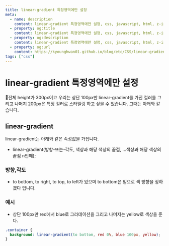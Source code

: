 ```yaml
---
title: linear-gradient 특정영역에만 설정
meta:
  - name: description
    content: linear-gradient 특정영역에만 설정, css, javascript, html, z-index, pointer-event
  - property: og:title
    content: linear-gradient 특정영역에만 설정, css, javascript, html, z-index, pointer-event
  - property: og:description
    content: linear-gradient 특정영역에만 설정, css, javascript, html, z-index, pointer-event
  - property: og:url
    content: https://kyounghwan01.github.io/blog/etc/CSS/linear-gradient/
tags: ["css"]
---
```


# linear-gradient 특정영역에만 설정

전체 height가 300px이고 우리는 상단 100px만 linear-gradient를 가진 컬러를 그리고 나머지 200px은 특정 컬러로 스타일링 하고 싶을 수 있습니다. 그때는 아래와 같습니다.

## linear-gradient

linear-gradient는 아래와 같은 속성값을 가집니다.

- linear-gradient(방향-또는-각도, 색상과 해당 색상의 끝점, ...색상과 해당 색상의 끝점 n번째);

### 방향,각도

- to bottom, to right, to top, to left가 있으며 to bottom은 밑으로 색 방향을 정하겠다 입니다.

### 예시

- 상단 100px만 red에서 blue로 그라데이션을 그리고 나머지는 yellow로 색상을 준다.

```css
.container {
  background: linear-gradient(to bottom, red 0%, blue 100px, yellow);
}
```

<TagLinks />

<Comment />
